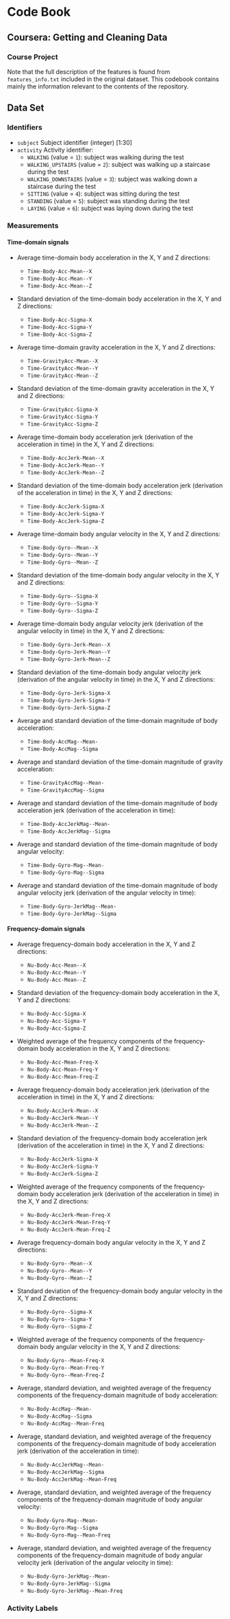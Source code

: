 # Code Book
## Coursera: Getting and Cleaning Data
### Course Project

Note that the full description of the features is found from `features_info.txt` included in the original dataset. This codebook contains  mainly the information relevant to the contents of the repository.

## Data Set
### Identifiers
* `subject`
  Subject identifier (integer) [1:30]
* `activity`
	Activity identifier: 
	- `WALKING` (value = `1`): subject was walking during the test
	- `WALKING_UPSTAIRS` (value = `2`): subject was walking up a staircase during the test
	- `WALKING_DOWNSTAIRS` (value = `3`): subject was walking down a staircase during the test
	- `SITTING` (value = `4`): subject was sitting during the test
	- `STANDING` (value = `5`): subject was standing during the test
	- `LAYING` (value = `6`): subject was laying down during the test
### Measurements

#### Time-domain signals

- Average time-domain body acceleration in the X, Y and Z directions:

	* `Time-Body-Acc-Mean--X`
	* `Time-Body-Acc-Mean--Y`
	* `Time-Body-Acc-Mean--Z`

- Standard deviation of the time-domain body acceleration in the X, Y and Z directions:

	* `Time-Body-Acc-Sigma-X`
	* `Time-Body-Acc-Sigma-Y`
	* `Time-Body-Acc-Sigma-Z`

- Average time-domain gravity acceleration in the X, Y and Z directions:

	* `Time-GravityAcc-Mean--X`
	* `Time-GravityAcc-Mean--Y`
	* `Time-GravityAcc-Mean--Z`

- Standard deviation of the time-domain gravity acceleration in the X, Y and Z directions:

	* `Time-GravityAcc-Sigma-X`
	* `Time-GravityAcc-Sigma-Y`
	* `Time-GravityAcc-Sigma-Z`
	
- Average time-domain body acceleration jerk (derivation of the acceleration in time) in the X, Y and Z directions:

	* `Time-Body-AccJerk-Mean--X`
	* `Time-Body-AccJerk-Mean--Y`
	* `Time-Body-AccJerk-Mean--Z`
	
- Standard deviation of the time-domain body acceleration jerk (derivation of the acceleration in time) in the X, Y and Z directions:

	* `Time-Body-AccJerk-Sigma-X`
	* `Time-Body-AccJerk-Sigma-Y`
	* `Time-Body-AccJerk-Sigma-Z`
	
- Average time-domain body angular velocity in the X, Y and Z directions:

	* `Time-Body-Gyro--Mean--X`
	* `Time-Body-Gyro--Mean--Y`
	* `Time-Body-Gyro--Mean--Z`
	
- Standard deviation of the time-domain body angular velocity in the X, Y and Z directions:

	* `Time-Body-Gyro--Sigma-X`
	* `Time-Body-Gyro--Sigma-Y`
	* `Time-Body-Gyro--Sigma-Z`
	
- Average time-domain body angular velocity jerk (derivation of the angular velocity in time) in the X, Y and Z directions:

	* `Time-Body-Gyro-Jerk-Mean--X`
	* `Time-Body-Gyro-Jerk-Mean--Y`
	* `Time-Body-Gyro-Jerk-Mean--Z`
	
- Standard deviation of the time-domain body angular velocity jerk (derivation of the angular velocity in time) in the X, Y and Z directions:

	* `Time-Body-Gyro-Jerk-Sigma-X`
	* `Time-Body-Gyro-Jerk-Sigma-Y`
	* `Time-Body-Gyro-Jerk-Sigma-Z`
	
- Average and standard deviation of the time-domain magnitude of body acceleration:

	* `Time-Body-AccMag--Mean-`
	* `Time-Body-AccMag--Sigma`
	
- Average and standard deviation of the time-domain magnitude of gravity acceleration:

	* `Time-GravityAccMag--Mean-`
	* `Time-GravityAccMag--Sigma`
	

- Average and standard deviation of the time-domain magnitude of body acceleration jerk (derivation of the acceleration in time):

	* `Time-Body-AccJerkMag--Mean-`
	* `Time-Body-AccJerkMag--Sigma`

- Average and standard deviation of the time-domain magnitude of body angular velocity:

	* `Time-Body-Gyro-Mag--Mean-`
	* `Time-Body-Gyro-Mag--Sigma`

- Average and standard deviation of the time-domain magnitude of body angular velocity jerk (derivation of the angular velocity in time):

	* `Time-Body-Gyro-JerkMag--Mean-`
	* `Time-Body-Gyro-JerkMag--Sigma`

#### Frequency-domain signals

- Average frequency-domain body acceleration in the X, Y and Z directions:

	* `Nu-Body-Acc-Mean--X`
	* `Nu-Body-Acc-Mean--Y`
	* `Nu-Body-Acc-Mean--Z`
	
- Standard deviation of the frequency-domain body acceleration in the X, Y and Z directions:

	* `Nu-Body-Acc-Sigma-X`
	* `Nu-Body-Acc-Sigma-Y`
	* `Nu-Body-Acc-Sigma-Z`
	
- Weighted average of the frequency components of the frequency-domain body acceleration in the X, Y and Z directions:

	* `Nu-Body-Acc-Mean-Freq-X`
	* `Nu-Body-Acc-Mean-Freq-Y`
	* `Nu-Body-Acc-Mean-Freq-Z`

- Average frequency-domain body acceleration jerk (derivation of the acceleration in time) in the X, Y and Z directions:

	* `Nu-Body-AccJerk-Mean--X`
	* `Nu-Body-AccJerk-Mean--Y`
	* `Nu-Body-AccJerk-Mean--Z`
	
- Standard deviation of the frequency-domain body acceleration jerk (derivation of the acceleration in time) in the X, Y and Z directions:

	* `Nu-Body-AccJerk-Sigma-X`
	* `Nu-Body-AccJerk-Sigma-Y`
	* `Nu-Body-AccJerk-Sigma-Z`
	
- Weighted average of the frequency components of the frequency-domain body acceleration jerk (derivation of the acceleration in time) in the X, Y and Z directions:

	* `Nu-Body-AccJerk-Mean-Freq-X`
	* `Nu-Body-AccJerk-Mean-Freq-Y`
	* `Nu-Body-AccJerk-Mean-Freq-Z`
	
- Average frequency-domain body angular velocity in the X, Y and Z directions:

	* `Nu-Body-Gyro--Mean--X`
	* `Nu-Body-Gyro--Mean--Y`
	* `Nu-Body-Gyro--Mean--Z`
	
- Standard deviation of the frequency-domain body angular velocity in the X, Y and Z directions:

	* `Nu-Body-Gyro--Sigma-X`
	* `Nu-Body-Gyro--Sigma-Y`
	* `Nu-Body-Gyro--Sigma-Z`
	
- Weighted average of the frequency components of the frequency-domain body angular velocity in the X, Y and Z directions:

	* `Nu-Body-Gyro--Mean-Freq-X`
	* `Nu-Body-Gyro--Mean-Freq-Y`
	* `Nu-Body-Gyro--Mean-Freq-Z`
	
- Average, standard deviation, and weighted average of the frequency components of the frequency-domain magnitude of body acceleration:

	* `Nu-Body-AccMag--Mean-`
	* `Nu-Body-AccMag--Sigma`
	* `Nu-Body-AccMag--Mean-Freq`
	
- Average, standard deviation, and weighted average of the frequency components of the frequency-domain magnitude of body acceleration jerk (derivation of the acceleration in time):

	* `Nu-Body-AccJerkMag--Mean-`
	* `Nu-Body-AccJerkMag--Sigma`
	* `Nu-Body-AccJerkMag--Mean-Freq`
	
- Average, standard deviation, and weighted average of the frequency components of the frequency-domain magnitude of body angular velocity:

	* `Nu-Body-Gyro-Mag--Mean-`
	* `Nu-Body-Gyro-Mag--Sigma`
	* `Nu-Body-Gyro-Mag--Mean-Freq`

- Average, standard deviation, and weighted average of the frequency components of the frequency-domain magnitude of body angular velocity jerk (derivation of the angular velocity in time):

	* `Nu-Body-Gyro-JerkMag--Mean-`
	* `Nu-Body-Gyro-JerkMag--Sigma`
	* `Nu-Body-Gyro-JerkMag--Mean-Freq`
	
### Activity Labels
